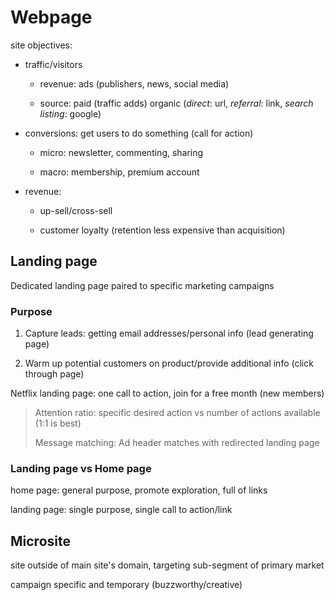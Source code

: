 # Webpage

site objectives:

- traffic/visitors

  - revenue: ads (publishers, news, social media)

  - source: paid (traffic adds) organic (*direct*: url, *referral*: link, *search listing*: google)

- conversions: get users to do something (call for action)

  - micro: newsletter, commenting, sharing

  - macro: membership, premium account

- revenue:

  - up-sell/cross-sell

  - customer loyalty (retention less expensive than acquisition)

## Landing page

Dedicated landing page paired to specific marketing campaigns

### Purpose

1. Capture leads: getting email addresses/personal info (lead generating page)

1. Warm up potential customers on product/provide additional info (click through page)

Netflix landing page: one call to action, join for a free month (new members)

> Attention ratio: specific desired action vs number of actions available (1:1 is best)
>
> Message matching: Ad header matches with redirected landing page

### Landing page vs Home page

home page: general purpose, promote exploration, full of links

landing page: single purpose, single call to action/link

## Microsite

site outside of main site's domain, targeting sub-segment of primary market

campaign specific and temporary (buzzworthy/creative)
